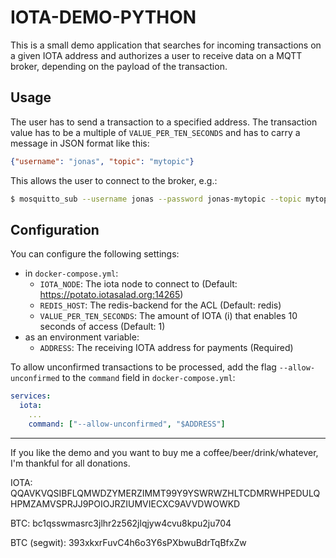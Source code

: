 # IOTA-DEMO-PYTHON

This is a small demo application that searches for incoming transactions on a given IOTA address and authorizes a user to receive data on a MQTT broker, depending on the payload of the transaction.

## Usage

The user has to send a transaction to a specified address. The transaction value has to be a multiple of `VALUE_PER_TEN_SECONDS` and has to carry a message in JSON format like this:

```json
{"username": "jonas", "topic": "mytopic"}
```

This allows the user to connect to the broker, e.g.:

```bash
$ mosquitto_sub --username jonas --password jonas-mytopic --topic mytopic
```

## Configuration

You can configure the following settings:

- in `docker-compose.yml`:
    - `IOTA_NODE`: The iota node to connect to (Default: https://potato.iotasalad.org:14265)
    - `REDIS_HOST`: The redis-backend for the ACL (Default: redis)
    - `VALUE_PER_TEN_SECONDS`: The amount of IOTA (i) that enables 10 seconds of access (Default: 1)
- as an environment variable:
    - `ADDRESS`: The receiving IOTA address for payments (Required)

To allow unconfirmed transactions to be processed, add the flag `--allow-unconfirmed` to the `command` field in `docker-compose.yml`:

```yml
services:
  iota:
    ...
    command: ["--allow-unconfirmed", "$ADDRESS"]
```


---

If you like the demo and you want to buy me a coffee/beer/drink/whatever, I'm thankful for all donations.

IOTA: QQAVKVQSIBFLQMWDZYMERZIMMT99Y9YSWRWZHLTCDMRWHPEDULQHPMZAMVSPRJJ9POIOJRZIUMVIECXC9AVVDWOWKD

BTC: bc1qsswmasrc3jlhr2z562jlqjyw4cvu8kpu2ju704

BTC (segwit): 393xkxrFuvC4h6o3Y6sPXbwuBdrTqBfxZw